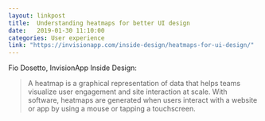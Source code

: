 ```yaml
---
layout: linkpost
title:  Understanding heatmaps for better UI design
date:   2019-01-30 11:10:00
categories: User experience
link: "https://invisionapp.com/inside-design/heatmaps-for-ui-design/"
---
```


Fio Dosetto, InvisionApp Inside Design:
> A heatmap is a graphical representation of data that helps teams visualize user engagement and site interaction at scale. With software, heatmaps are generated when users interact with a website or app by using a mouse or tapping a touchscreen.